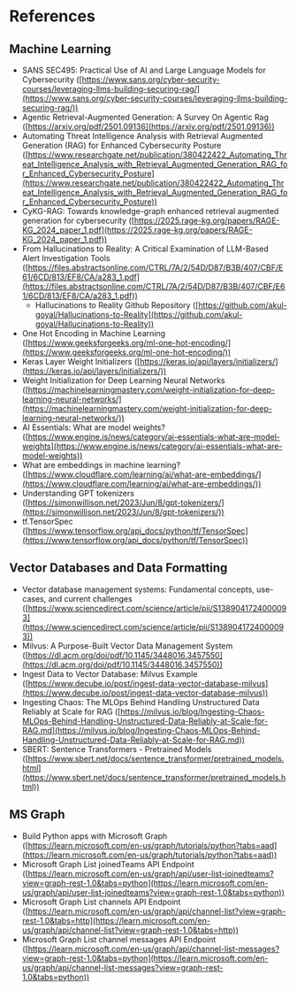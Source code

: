 # References

## Machine Learning

* SANS SEC495: Practical Use of AI and Large Language Models for Cybersecurity ([https://www.sans.org/cyber-security-courses/leveraging-llms-building-securing-rag/](https://www.sans.org/cyber-security-courses/leveraging-llms-building-securing-rag/))
* Agentic Retrieval-Augmented Generation: A Survey On Agentic Rag ([https://arxiv.org/pdf/2501.09136](https://arxiv.org/pdf/2501.09136))
* Automating Threat Intelligence Analysis with Retrieval Augmented Generation (RAG) for Enhanced Cybersecurity Posture ([https://www.researchgate.net/publication/380422422_Automating_Threat_Intelligence_Analysis_with_Retrieval_Augmented_Generation_RAG_for_Enhanced_Cybersecurity_Posture](https://www.researchgate.net/publication/380422422_Automating_Threat_Intelligence_Analysis_with_Retrieval_Augmented_Generation_RAG_for_Enhanced_Cybersecurity_Posture))
* CyKG-RAG: Towards knowledge-graph enhanced retrieval augmented generation for cybersecurity ([https://2025.rage-kg.org/papers/RAGE-KG_2024_paper_1.pdf](https://2025.rage-kg.org/papers/RAGE-KG_2024_paper_1.pdf))
* From Hallucinations to Reality: A Critical Examination of LLM-Based Alert Investigation Tools ([https://files.abstractsonline.com/CTRL/7A/2/54D/D87/B3B/407/CBF/E61/6CD/813/EF8/CA/a283_1.pdf](https://files.abstractsonline.com/CTRL/7A/2/54D/D87/B3B/407/CBF/E61/6CD/813/EF8/CA/a283_1.pdf))
    * Hallucinations to Reality Github Repository ([https://github.com/akul-goyal/Hallucinations-to-Reality](https://github.com/akul-goyal/Hallucinations-to-Reality))
* One Hot Encoding in Machine Learning ([https://www.geeksforgeeks.org/ml-one-hot-encoding/](https://www.geeksforgeeks.org/ml-one-hot-encoding/))
* Keras Layer Weight Initializers ([https://keras.io/api/layers/initializers/](https://keras.io/api/layers/initializers/))
* Weight Initialization for Deep Learning Neural Networks ([https://machinelearningmastery.com/weight-initialization-for-deep-learning-neural-networks/](https://machinelearningmastery.com/weight-initialization-for-deep-learning-neural-networks/))
* AI Essentials: What are model weights? ([https://www.engine.is/news/category/ai-essentials-what-are-model-weights](https://www.engine.is/news/category/ai-essentials-what-are-model-weights))
* What are embeddings in machine learning? ([https://www.cloudflare.com/learning/ai/what-are-embeddings/](https://www.cloudflare.com/learning/ai/what-are-embeddings/))
* Understanding GPT tokenizers ([https://simonwillison.net/2023/Jun/8/gpt-tokenizers/](https://simonwillison.net/2023/Jun/8/gpt-tokenizers/))
* tf.TensorSpec ([https://www.tensorflow.org/api_docs/python/tf/TensorSpec](https://www.tensorflow.org/api_docs/python/tf/TensorSpec))


## Vector Databases and Data Formatting
* Vector database management systems: Fundamental concepts, use-cases, and current challenges ([https://www.sciencedirect.com/science/article/pii/S1389041724000093](https://www.sciencedirect.com/science/article/pii/S1389041724000093))
* Milvus: A Purpose-Built Vector Data Management System ([https://dl.acm.org/doi/pdf/10.1145/3448016.3457550](https://dl.acm.org/doi/pdf/10.1145/3448016.3457550))
* Ingest Data to Vector Database: Milvus Example ([https://www.decube.io/post/ingest-data-vector-database-milvus](https://www.decube.io/post/ingest-data-vector-database-milvus))
* Ingesting Chaos: The MLOps Behind Handling Unstructured Data Reliably at Scale for RAG ([https://milvus.io/blog/Ingesting-Chaos-MLOps-Behind-Handling-Unstructured-Data-Reliably-at-Scale-for-RAG.md](https://milvus.io/blog/Ingesting-Chaos-MLOps-Behind-Handling-Unstructured-Data-Reliably-at-Scale-for-RAG.md))
* SBERT: Sentence Transformers - Pretrained Models ([https://www.sbert.net/docs/sentence_transformer/pretrained_models.html](https://www.sbert.net/docs/sentence_transformer/pretrained_models.html))


## MS Graph

* Build Python apps with Microsoft Graph ([https://learn.microsoft.com/en-us/graph/tutorials/python?tabs=aad](https://learn.microsoft.com/en-us/graph/tutorials/python?tabs=aad))
* Microsoft Graph List joinedTeams API Endpoint ([https://learn.microsoft.com/en-us/graph/api/user-list-joinedteams?view=graph-rest-1.0&tabs=python](https://learn.microsoft.com/en-us/graph/api/user-list-joinedteams?view=graph-rest-1.0&tabs=python))
* Microsoft Graph List channels API Endpoint ([https://learn.microsoft.com/en-us/graph/api/channel-list?view=graph-rest-1.0&tabs=http](https://learn.microsoft.com/en-us/graph/api/channel-list?view=graph-rest-1.0&tabs=http))
* Microsoft Graph List channel messages API Endpoint ([https://learn.microsoft.com/en-us/graph/api/channel-list-messages?view=graph-rest-1.0&tabs=python](https://learn.microsoft.com/en-us/graph/api/channel-list-messages?view=graph-rest-1.0&tabs=python))
